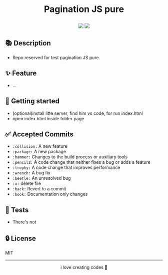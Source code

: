 <h1 align="center">

Pagination JS pure

</h1>

<p align="center">
	<p align="center">    
	 <img src="https://img.shields.io/badge/always-LEARNING-RED.svg"/> 
   <a target="blank" src="https://twitter.com/GledsonssJ"><img src="https://img.shields.io/twitter/url?style=social&url=https%3A%2F%2Ftwitter.com%2FGledsonssJ"/></a>   
	</p>
 </p>

## 📚 Description

- Repo reserved for test pagination JS pure

## ✨ Feature

- ...

## 🚀 Getting started

- (optional)install litte server, find him vs code, for run index.html
- open index.html inside folder page

## ✅ Accepted Commits

- `:collision:` A new feature
- `:package:` A new package
- `:hammer:` Changes to the build process or auxiliary tools
- `:pencil2:` A code change that neither fixes a bug or adds a feature
- `:trophy:` A code change that improves performance
- `:wrench:` A bug fix
- `:beetle:` An unresolved bug
- `:x:` delete file
- `:back:` Revert to a commit
- `:book:` Documentation only changes

## 📝 Tests

- There's not

## 🔒 License

MIT

---

<p align="center">
	i love creating codes 💜
</p>
